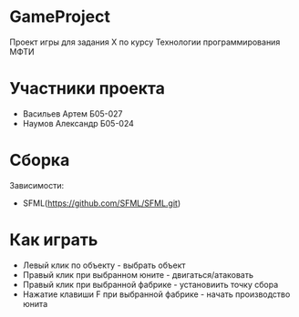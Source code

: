# GameProject
Проект игры для задания Х по курсу Технологии программирования МФТИ
# Участники проекта
* Васильев Артем Б05-027
* Наумов Александр Б05-024
# Сборка
Зависимости:
* SFML(https://github.com/SFML/SFML.git)
# Как играть
* Левый клик по объекту - выбрать объект
* Правый клик при выбранном юните - двигаться/атаковать
* Правый клик при выбранной фабрике - установиить точку сбора
* Нажатие клавиши F при выбранной фабрике - начать производство юнита
